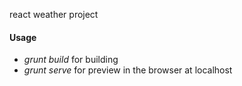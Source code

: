 react weather project

#### Usage
 
 - *grunt build* for building
 - *grunt serve* for preview in the browser at localhost
